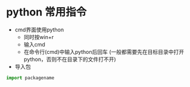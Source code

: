 # python 常用指令
* cmd界面使用python
  * 同时按win+r
  * 输入cmd
  * 在命令行(cmd)中输入python后回车
(一般都需要先在目标目录中打开python，否则不在目录下的文件打不开)
* 导入包   
```python
import packagename
```
